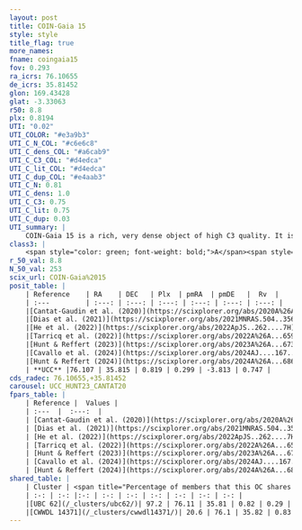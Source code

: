 ```yaml
---
layout: post
title: COIN-Gaia 15
style: style
title_flag: true
more_names: 
fname: coingaia15
fov: 0.293
ra_icrs: 76.10655
de_icrs: 35.81452
glon: 169.43428
glat: -3.33063
r50: 8.8
plx: 0.8194
UTI: "0.02"
UTI_COLOR: "#e3a9b3"
UTI_C_N_COL: "#c6e6c8"
UTI_C_dens_COL: "#a6cab9"
UTI_C_C3_COL: "#d4edca"
UTI_C_lit_COL: "#d4edca"
UTI_C_dup_COL: "#e4aab3"
UTI_C_N: 0.81
UTI_C_dens: 1.0
UTI_C_C3: 0.75
UTI_C_lit: 0.75
UTI_C_dup: 0.03
UTI_summary: |
    COIN-Gaia 15 is a rich, very dense object of high C3 quality. It is well-studied in the literature.<br><br><span style="color: #99180f; font-weight: bold;">Warning: </span>This is very likely a duplicate object, which shares a large percentage of members with at least one previously reported entry.
class3: |
    <span style="color: green; font-weight: bold;">A</span><span style="color: #FFC300; font-weight: bold;">B</span>
r_50_val: 8.8
N_50_val: 253
scix_url: COIN-Gaia%2015
posit_table: |
    | Reference    | RA    | DEC   | Plx  | pmRA  | pmDE   |  Rv  |
    | :---         | :---: | :---: | :---: | :---: | :---: | :---: |
    |[Cantat-Gaudin et al. (2020)](https://scixplorer.org/abs/2020A%26A...640A...1C) | 76.09 | 35.831 | 0.824 | 0.44 | -3.781 | -- |
    |[Dias et al. (2021)](https://scixplorer.org/abs/2021MNRAS.504..356D) | 76.078 | 35.827 | 0.837 | 0.429 | -3.759 | -- |
    |[He et al. (2022)](https://scixplorer.org/abs/2022ApJS..262....7H) | 76.106 | 35.812 | 0.821 | 0.277 | -3.829 | -- |
    |[Tarricq et al. (2022)](https://scixplorer.org/abs/2022A%26A...659A..59T) | 76.129 | 35.835 | 0.829 | 0.325 | -3.827 | -- |
    |[Hunt & Reffert (2023)](https://scixplorer.org/abs/2023A%26A...673A.114H) | 76.103 | 35.801 | 0.824 | 0.289 | -3.803 | 4.165 |
    |[Cavallo et al. (2024)](https://scixplorer.org/abs/2024AJ....167...12C) | 76.09 | 35.818 | 0.822 | -- | -- | -- |
    |[Hunt & Reffert (2024)](https://scixplorer.org/abs/2024A%26A...686A..42H) | 76.103 | 35.801 | 0.824 | 0.289 | -3.803 | 4.165 |
    | **UCC** |76.107 | 35.815 | 0.819 | 0.299 | -3.813 | 0.747 | 
cds_radec: 76.10655,+35.81452
carousel: UCC_HUNT23_CANTAT20
fpars_table: |
    | Reference |  Values |
    | :---  |  :---:  |
    | [Cantat-Gaudin et al. (2020)](https://scixplorer.org/abs/2020A%26A...640A...1C) | `AVNN=1.27, DMNN=10.35, AgeNN=8` |
    | [Dias et al. (2021)](https://scixplorer.org/abs/2021MNRAS.504..356D) | `Av=1.583, Dist=1074, logage=7.87, [Fe/H]=-0.008` |
    | [He et al. (2022)](https://scixplorer.org/abs/2022ApJS..262....7H) | `A0=1.8, logAge=7.65` |
    | [Tarricq et al. (2022)](https://scixplorer.org/abs/2022A%26A...659A..59T) | `Dist=1141, logAgeNN=8.03` |
    | [Hunt & Reffert (2023)](https://scixplorer.org/abs/2023A%26A...673A.114H) | `AV50=1.475, diffAV50=1.139, MOD50=10.294, logAge50=8.07` |
    | [Cavallo et al. (2024)](https://scixplorer.org/abs/2024AJ....167...12C) | `AV50=1.63, dMod50=10.42, logAge50=8.0, [Fe/H]50=0.18` |
    | [Hunt & Reffert (2024)](https://scixplorer.org/abs/2024A%26A...686A..42H) | `MassJ=485.298` |
shared_table: |
    | Cluster | <span title="Percentage of members that this OC shares with the ones listed">%</span>   | RA   | DEC   | Plx   | pmRA  | pmDE  | Rv | UTI |
    | :-: | :-: |:-: | :-: | :-: | :-: | :-: | :-: | :-: |
    |[UBC 62](/_clusters/ubc62/)| 97.2 | 76.11 | 35.81 | 0.82 | 0.29 | -3.81 | 0.75 |0.51 |
    |[CWWDL 14371](/_clusters/cwwdl14371/)| 20.6 | 76.1 | 35.82 | 0.83 | 0.27 | -3.84 | 13.95 |0.0 |
---
```

